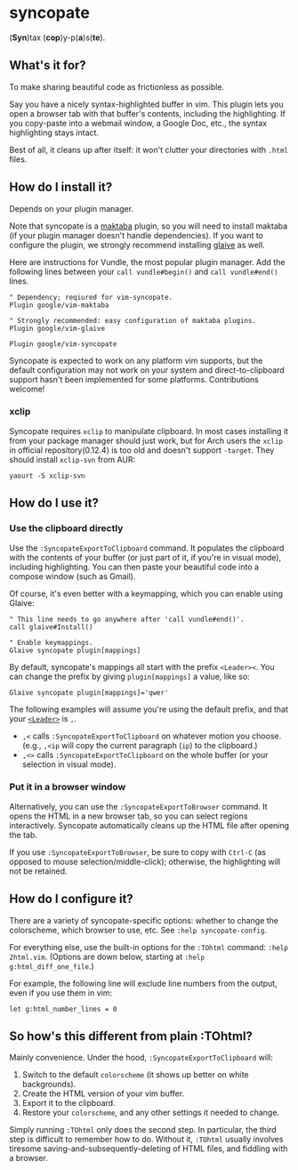 # syncopate

(**Syn**)tax (**cop**)y-p(**a**)s(**te**).

## What's it for?

To make sharing beautiful code as frictionless as possible.

Say you have a nicely syntax-highlighted buffer in vim.
This plugin lets you open a browser tab with that buffer's contents, including the highlighting.
If you copy-paste into a webmail window, a Google Doc, etc., the syntax highlighting stays intact.

Best of all, it cleans up after itself: it won't clutter your directories with `.html` files.

## How do I install it?

Depends on your plugin manager.

Note that syncopate is a [maktaba](https://github.com/google/vim-maktaba) plugin, so you will need to install maktaba (if your plugin manager doesn't handle dependencies).
If you want to configure the plugin, we strongly recommend installing [glaive](https://github.com/google/vim-glaive) as well.

Here are instructions for Vundle, the most popular plugin manager.
Add the following lines between your `call vundle#begin()` and `call vundle#end()` lines.

```vim
" Dependency; reqiured for vim-syncopate.
Plugin google/vim-maktaba

" Strongly recommended: easy configuration of maktaba plugins.
Plugin google/vim-glaive

Plugin google/vim-syncopate
```

Syncopate is expected to work on any platform vim supports, but the default
configuration may not work on your system and direct-to-clipboard support hasn't
been implemented for some platforms. Contributions welcome!

### xclip

Syncopate requires `xclip` to manipulate clipboard. In most cases installing it from your package manager should just work, but for Arch users the `xclip` in official repository(0.12.4) is too old and doesn't support `-target`. They should install `xclip-svn` from AUR:

```
yaourt -S xclip-svn
```

## How do I use it?

### Use the clipboard directly

Use the `:SyncopateExportToClipboard` command.
It populates the clipboard with the contents of your buffer (or just part of it, if you're in visual mode), including highlighting.
You can then paste your beautiful code into a compose window (such as Gmail).

Of course, it's even better with a keymapping, which you can enable using Glaive:

```vim
" This line needs to go anywhere after 'call vundle#end()'.
call glaive#Install()

" Enable keymappings.
Glaive syncopate plugin[mappings]
```

By default, syncopate's mappings all start with the prefix `<Leader><`.
You can change the prefix by giving `plugin[mappings]` a value, like so:
```vim
Glaive syncopate plugin[mappings]='qwer'
```
The following examples will assume you're using the default prefix, and that your [`<Leader>`](http://stackoverflow.com/questions/1764263/what-is-the-leader-in-a-vimrc-file) is `,`.

- `,<` calls `:SyncopateExportToClipboard` on whatever motion you choose.
  (e.g., `,<ip` will copy the current paragraph (`ip`) to the clipboard.)
- `,<>` calls `:SyncopateExportToClipboard` on the whole buffer (or your selection in visual mode).

### Put it in a browser window

Alternatively, you can use the `:SyncopateExportToBrowser` command.
It opens the HTML in a new browser tab, so you can select regions interactively.
Syncopate automatically cleans up the HTML file after opening the tab.

If you use `:SyncopateExportToBrowser`, be sure to copy with `Ctrl-C` (as opposed to mouse selection/middle-click); otherwise, the highlighting will not be retained.

## How do I configure it?

There are a variety of syncopate-specific options: whether to change the colorscheme, which browser to use, etc.
See `:help syncopate-config`.

For everything else, use the built-in options for the `:TOhtml` command: `:help 2html.vim`.
(Options are down below, starting at `:help g:html_diff_one_file`.)

For example, the following line will exclude line numbers from the output, even if you use them in vim:

```vim
let g:html_number_lines = 0
```

## So how's this different from plain :TOhtml?

Mainly convenience.
Under the hood, `:SyncopateExportToClipboard` will:

1. Switch to the default `colorscheme` (it shows up better on white backgrounds).
2. Create the HTML version of your vim buffer.
3. Export it to the clipboard.
4. Restore your `colorscheme`, and any other settings it needed to change.

Simply running `:TOhtml` only does the second step.
In particular, the third step is difficult to remember how to do.
Without it, `:TOhtml` usually involves tiresome saving-and-subsequently-deleting of HTML files, and fiddling with a browser.
